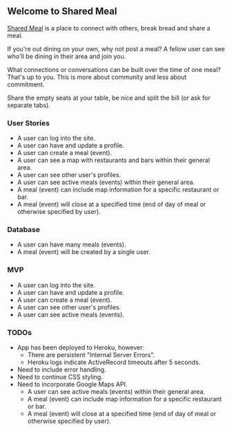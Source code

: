 ## Welcome to Shared Meal

[Shared Meal](http://murmuring-mesa-7178.herokuapp.com) is a place to connect with others, break bread and share a meal.

If you're out dining on your own, why not post a meal? A fellow user can see who'll be dining in their area and join you.

What connections or conversations can be built over the time of one meal? That's up to you. This is more about community and less about commitment.

Share the empty seats at your table, be nice and split the bill (or ask for separate tabs).


### User Stories

  - A user can log into the site.
  - A user can have and update a profile.
  - A user can create a meal (event).
  - A user can see a map with restaurants and bars within their general area.
  - A user can see other user's profiles.
  - A user can see active meals (events) within their general area.
  - A meal (event) can include map information for a specific restaurant or bar.
  - A meal (event) will close at a specified time (end of day of meal or otherwise specified by user).


### Database

  - A user can have many meals (events).
  - A meal (event) will be created by a single user.


### MVP

  - A user can log into the site.
  - A user can have and update a profile.
  - A user can create a meal (event).
  - A user can see other user's profiles.
  - A user can see active meals (events).


### TODOs

  - App has been deployed to Heroku, however:
    - There are persistent "Internal Server Errors".
    - Heroku logs indicate ActiveRecord timeouts after 5 seconds.
  - Need to include error handling.
  - Need to continue CSS styling.
  - Need to incorporate Google Maps API.
    - A user can see active meals (events) within their general area.
    - A meal (event) can include map information for a specific restaurant or bar.
    - A meal (event) will close at a specified time (end of day of meal or otherwise specified by user).


